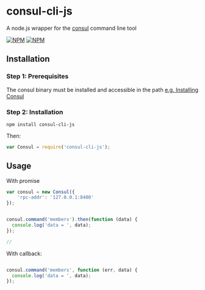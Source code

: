 # consul-cli-js
A node.js wrapper for the [consul](https://www.consul.io/) command line tool

[![NPM](https://nodei.co/npm/consul-cli-js.png?downloads=true&downloadRank=true)](https://nodei.co/npm/consul-cli-js/)
[![NPM](https://nodei.co/npm-dl/consul-cli-js.png?months=6&height=3)](https://nodei.co/npm/consul-cli-js/)

## Installation

### Step 1: Prerequisites

The consul binary must be installed and accessible in the path [e.g. Installing Consul](https://www.consul.io/intro/getting-started/install.html)

### Step 2: Installation
    
    npm install consul-cli-js
    
Then:

```js
var Consul = require('consul-cli-js');
```

## Usage

With promise

```js
var consul = new Consul({
    'rpc-addr': '127.0.0.1:8400'
});


consul.command('members').then(function (data) {
  console.log('data = ', data); 
});

//

```

With callback:

```js

consul.command('members', function (err, data) {
  console.log('data = ', data);
});

```

